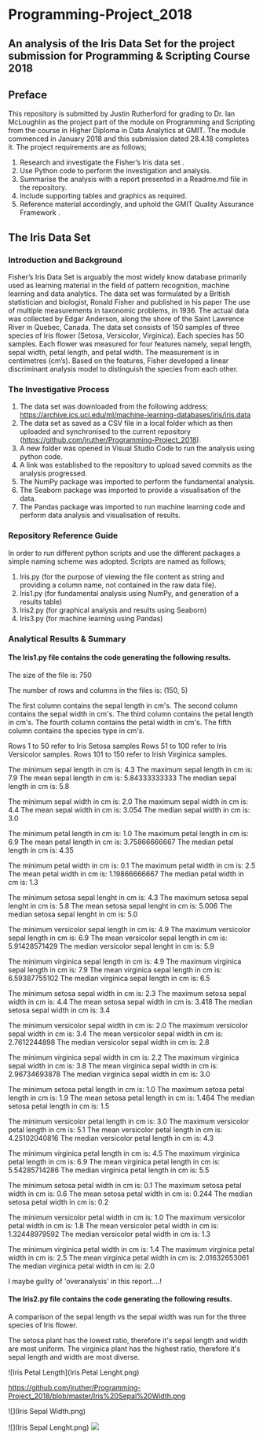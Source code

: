 # Programming-Project_2018
## An analysis of the Iris Data Set for the project submission for Programming & Scripting Course 2018

 
## Preface
This repository is submitted by Justin Rutherford for grading to Dr. Ian McLoughlin as the project part of the module on Programming and Scripting from the course in Higher Diploma in Data Analytics at GMIT.  The module commenced in January 2018 and this submission dated 28.4.18 completes it.
The project requirements are as follows;
1.	Research and investigate the Fisher’s Iris data set .
2.	Use Python code to perform the investigation and analysis.
3.	Summarise the analysis with a report presented in a Readme.md file in the repository.
4.	Include supporting tables and graphics as required.
5.	Reference material accordingly, and uphold the GMIT Quality Assurance Framework .

## The Iris Data Set
### Introduction and Background
Fisher’s Iris Data Set is arguably the most widely know database primarily used as learning material in the field of pattern recognition, machine learning and data analytics.
The data set was formulated by a British statistician and biologist, Ronald Fisher and published in his paper The use of multiple measurements in taxonomic problems, in 1936.  The actual data was collected by Edgar Anderson, along the shore of the Saint Lawrence River in Quebec, Canada.
The data set consists of 150 samples of three species of Iris flower (Setosa, Versicolor, Virginica).  Each species has 50 samples.  Each flower was measured for four features namely, sepal length, sepal width, petal length, and petal width.  The measurement is in centimetres (cm’s).  Based on the features, Fisher developed a linear discriminant analysis model to distinguish the species from each other. 

### The Investigative Process
1.	The data set was downloaded from the following address; https://archive.ics.uci.edu/ml/machine-learning-databases/iris/iris.data
2.	The data set as saved as a CSV file in a local folder which as then uploaded and synchronised  to the current repository (https://github.com/jruther/Programming-Project_2018).
3.	A new folder was opened in Visual Studio Code to run the analysis using python code.
4.	A link was established to the repository to upload saved commits as the analysis progressed.
5.	The NumPy package was imported to perform the fundamental analysis.
6.	The Seaborn package was imported to provide a visualisation of the data.
7.	The Pandas package was imported to run machine learning code and perform data analysis and visualisation of results.

### Repository Reference Guide
In order to run different python scripts and use the different packages a simple naming scheme was adopted.  Scripts are named as follows;
1.	Iris.py (for the purpose of viewing the file content as string and providing a column name, not contained in the raw data file).
2.	Iris1.py (for fundamental analysis using NumPy, and generation of a results table)
3.	Iris2.py (for graphical analysis and results using Seaborn)
4.	Iris3.py (for machine learning using Pandas)

### Analytical Results & Summary
#### The Iris1.py file contains the code generating the following results.

The size of the file is: 750

The number of rows and columns in the files is: (150, 5)

The first column contains the sepal length in cm's.
The second column contains the sepal width in cm's.
The third column contains the petal length in cm's.
The fourth column contains the petal width in cm's.
The fifth column contains the species type in cm's.

Rows 1 to 50 refer to Iris Setosa samples
Rows 51 to 100 refer to Iris Versicolor samples.
Rows 101 to 150 refer to Irish Virginica samples.

The minimum sepal length in cm is: 4.3
The maximum sepal length in cm is: 7.9
The mean sepal length in cm is: 5.84333333333
The median sepal length in cm is: 5.8

The minimum sepal width in cm is: 2.0
The maximum sepal width in cm is: 4.4
The mean sepal width in cm is: 3.054
The median sepal width in cm is: 3.0

The minimum petal length in cm is: 1.0
The maximum petal length in cm is: 6.9
The mean petal length in cm is: 3.75866666667
The median petal length in cm is: 4.35

The minimum petal width in cm is: 0.1
The maximum petal width in cm is: 2.5
The mean petal width in cm is: 1.19866666667
The median petal width in cm is: 1.3

The minimum setosa sepal lenght in cm is: 4.3
The maximum setosa sepal lenght in cm is: 5.8
The mean setosa sepal lenght in cm is: 5.006
The median setosa sepal lenght in cm is: 5.0

The minimum versicolor sepal length in cm is: 4.9
The maximum versicolor sepal length in cm is: 6.9
The mean versicolor sepal length in cm is: 5.91428571429
The median versicolor sepal lenght in cm is: 5.9

The minimum virginica sepal length in cm is: 4.9
The maximum virginica sepal length in cm is: 7.9
The mean virginica sepal length in cm is: 6.59387755102
The median virginica sepal length in cm is: 6.5

The minimum setosa sepal width in cm is: 2.3
The maximum setosa sepal width in cm is: 4.4
The mean setosa sepal width in cm is: 3.418
The median setosa sepal width in cm is: 3.4

The minimum versicolor sepal width in cm is: 2.0
The maximum versicolor sepal width in cm is: 3.4
The mean versicolor sepal width in cm is: 2.7612244898
The median versicolor sepal width in cm is: 2.8

The minimum virginica sepal width in cm is: 2.2
The maximum virginica sepal width in cm is: 3.8
The mean virginica sepal width in cm is: 2.96734693878
The median virginica sepal width in cm is: 3.0

The minimum setosa petal length in cm is: 1.0
The maximum setosa petal length in cm is: 1.9
The mean setosa petal length in cm is: 1.464
The median setosa petal length in cm is: 1.5

The minimum versicolor petal length in cm is: 3.0
The maximum versicolor petal length in cm is: 5.1
The mean versicolor petal length in cm is: 4.25102040816
The median versicolor petal length in cm is: 4.3

The minimum virginica petal length in cm is: 4.5
The maximum virginica petal length in cm is: 6.9
The mean virginica petal length in cm is: 5.54285714286
The median virginica petal length in cm is: 5.5

The minimum setosa petal width in cm is: 0.1
The maximum setosa petal width in cm is: 0.6
The mean setosa petal width in cm is: 0.244
The median setosa petal width in cm is: 0.2

The minimum versicolor petal width in cm is: 1.0
The maximum versicolor petal width in cm is: 1.8
The mean versicolor petal width in cm is: 1.32448979592
The median versicolor petal width in cm is: 1.3

The minimum virginica petal width in cm is: 1.4
The maximum virginica petal width in cm is: 2.5
The mean virginica petal width in cm is: 2.01632653061
The median virginica petal width in cm is: 2.0

I maybe guilty of 'overanalysis' in this report....!

#### The Iris2.py file contains the code generating the following results.

A comparison of the sepal length vs the sepal width was run for the three species of Iris flower.

The setosa plant has the lowest ratio, therefore it's sepal length and width are most uniform.
The virginica plant has the highest ratio, therefore it's sepal length and width are most diverse.

![Iris Petal Length](Iris Petal Lenght.png)


https://github.com/jruther/Programming-Project_2018/blob/master/Iris%20Sepal%20Width.png

![](Iris Sepal Width.png)

![](Iris Sepal Lenght.png)
![](Iris_Sepal_Width.png)

